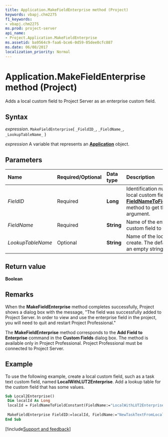 ```yaml
---
title: Application.MakeFieldEnterprise method (Project)
keywords: vbapj.chm2275
f1_keywords:
- vbapj.chm2275
ms.prod: project-server
api_name:
- Project.Application.MakeFieldEnterprise
ms.assetid: ba9564c9-faa6-bce6-0d59-05dee0cfc887
ms.date: 06/08/2017
localization_priority: Normal
---
```



# Application.MakeFieldEnterprise method (Project)

Adds a local custom field to Project Server as an enterprise custom field.


## Syntax

_expression_. `MakeFieldEnterprise`( `_FieldID_`, `_FieldName_`, `_LookupTableName_` )

_expression_ A variable that represents an **[Application](Project.Application.md)** object.


## Parameters



|Name|Required/Optional|Data type|Description|
|:-----|:-----|:-----|:-----|
| _FieldID_|Required|**Long**|Identification number of the local custom field. Use the  **[FieldNameToFieldConstant](Project.Application.FieldNameToFieldConstant.md)** method to get the FieldID argument.|
| _FieldName_|Required|**String**|Name of the enterprise custom field to create.|
| _LookupTableName_|Optional|**String**|Name of the lookup table to create. The default value is an empty string ("").|

## Return value

 **Boolean**


## Remarks

When the  **MakeFieldEnterprise** method completes successfully, Project shows a dialog box with the message, "The field was successfully added to Project Server. In order to view and use the enterprise field in the project, you will need to quit and restart Project Professional."

The  **MakeFieldEnterprise** method corresponds to the **Add Field to Enterprise** command in the **Custom Fields** dialog box. The method is available only in Project Professional. Project Professional must be connected to Project Server.


## Example

To use the following example, create a local custom field, such as a task text custom field, named  **LocalWithLUT2Enterprise**. Add a lookup table for the custom field that has some values.






```vb
Sub Local2Enterprise() 
 Dim localId As Long 
 localId = FieldNameToFieldConstant(FieldName:="LocalWithLUT2Enterprise") 
 
 MakeFieldEnterprise FieldID:=localId, FieldName:="NewTaskTextFromLocal", LookupTableName:="NewTaskTextLUTFromLocal" 
End Sub
```

[!include[Support and feedback](~/includes/feedback-boilerplate.md)]
